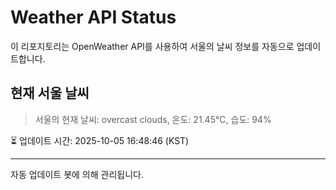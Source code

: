 
# Weather API Status

이 리포지토리는 OpenWeather API를 사용하여 서울의 날씨 정보를 자동으로 업데이트합니다.

## 현재 서울 날씨
> 서울의 현재 날씨: overcast clouds, 온도: 21.45°C, 습도: 94%

⏳ 업데이트 시간: 2025-10-05 16:48:46 (KST)

---
자동 업데이트 봇에 의해 관리됩니다.

